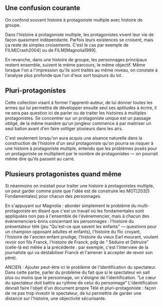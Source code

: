 <!-- Page: #513 Pluri-protagonistes -->

## Une confusion courante

On confond souvent histoire à protagoniste multiple avec histoire de groupe.

Dans l'histoire à protagoniste multiple, les protagonistes vivent leur vie de façon quasiment indépendante. Parfois leurs existences se croisent, mais ça reste de simples croisements. C'est le cas par exemple de FILM[Crash2004] ou de FILM[Magnolia1999].

En revanche, dans une histoire de groupe, les personnages principaux restent ensemble, suivent le même parcours, le même objectif. Même lorsque l'on a l'impression qu'ils sont traités au même niveau, on constate à l'analyse plus profonde que l'un d'eux sort toujours du lot.

## Pluri-protagonistes

Cette collection visant à former l'apprenti-auteur, de lui donner toutes les armes qui lui permettra de développer ensuite seul ses aptitudes à écrire, il ne sera pas question ici de parler ou de traiter les histoires à multiples protagonistes. Se concentrer sur un protagoniste unique est un passage obligé, de la même manière qu'un jongleur commence à par maitriser un seul ballon avant d'en faire voltiger plusieurs dans les airs.

C'est seulement lorsqu'on aura acquis une aisance naturelle dans la construction de l'histoire d'un seul protagoniste qu'on pourra se risquer à une histoire à protagoniste multiple, entendu que les problèmes posés pour un protagoniste se multiplient par le nombre de protagonistes —&nbsp;on pourrait même dire qu'ils passent au carré.


## Plusieurs protagonistes quand même

Si néanmoins on insistait pour traiter une histoire à protagonistes multiple, on peut garder comme piste que l'idée est de construire les MOT[203|5 Fondamentales] pour chacun des personnages.

En s'appuyant sur Magnolia : aborder simplement le problème du multi-protagoniste en disant que c'est un travail où les fondamentales sont appliquées non pas à l'ensemble de l'évènemencier, mais à chacun des évènemenciers-brins concernant les personnages : l'histoire du présentateur télé (jeu “Qu'est-ce que savent les enfants” — questions pour un champion opposant adultes et enfants), l'histoire du flic croyant, l'histoire de l'ancien enfant prodige, l'histoire du vieux Earl mourant, voulant revoir son fils Franck, l'histoire de Franck, pdg de “ Séduire et Détruire” (celle-là est mêlée à la précédente : par exemple, c'est l'interview de la journaliste qui va déstabiliser Franck et l'amener à accepter de revoir son père).

ANCIEN : Ajouter peut-être ici le problème de l'identification du spectateur. Dans cette partie, parler du problème du fait que si le spectateur en sait plus ou moins que le personnage, on s'éloigne de l'identification. “Le cœur du spectateur doit battre au rythme de celui du personnage” L'identification devrait faire l'objet d'un document propre Télé et pluri-protagoniste : façon de ne pas trop investir le spectateur, de lui permettre de garder une distance sur l'histoire, une objectivité sécurisante.